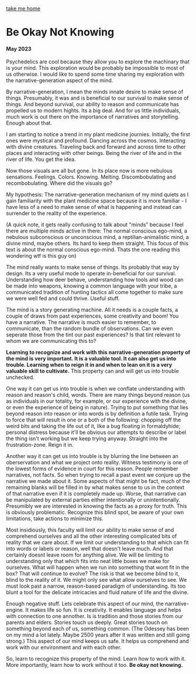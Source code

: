 [take me home](../index.md)  
  
# Be Okay Not Knowing
#### May 2023


Psychedelics are cool because they allow you to explore the machinary that is your mind. This exploration would be probably be impossible to most of us otherwise. I would like to spend some time sharing my exploration with the narrative-generation aspect of the mind. 

By narrative-generation, I mean the minds innate desire to make sense of things. Presumably, it was and is beneficial to our survival to make sense of things. And beyond survival, our ability to reason and communicate has propelled us to modern hights. Its a big deal. And for us little individuals, much work is out there on the importance of narratives and storytelling. Enough about that.

I am starting to notice a trend in my plant medicine journies. Initially, the first ones were mystical and profound. Dancing across the cosmos. Interacting with divine creatures. Traveling back and forward and across time to other places and interacting with other beings. Being the river of life and in the river of life. You get the idea.

Now those visuals are all but gone. In its place now is more nebulous sensations. Feelings. Colors. Knowing. Melting. Discombobulating and recombobulating. Where did the visuals go?

My hypothesis: The narrative-generation mechanism of my mind quiets as I gain familiarity with the plant medicine space because it is more familiar - I have less of a need to make sense of what is happening and instead can surrender to the reality of the experience. 

(A quick note, it gets really confusing to talk about "minds" because I feel there are multiple minds active in there: The normal conscious ego-mind, a nebulous subconscious or unconscious mind, a reptilian-animalistic mind, a divine mind, maybe others. Its hard to keep them straight. This focus of this text is about the normal conscious ego-mind. Thats the one reading this wondering wtf is this guy on)

The mind really wants to make sense of things. Its probably that way by design. Its a very useful mode to operate in-beneficial for our survival. Understanding how deer behave, understanding how tools and wood can be made into weapons, knowing a common language with your tribe, a communicated tradition of hunting tactics all come together to make sure we were well fed and could thrive. Useful stuff. 

The mind is a story generating machine. All it needs is a couple facts, a couple of draws from past experiences, some creativity and boom! You have a narrative. The narrative is much easier to remember, to communicate, than the random bundle of observations. Can we even seperate those from the tint our past experiences? Is that tint relevant to whom we are communicating this to? 

**Learning to recognize and work with this narrative-generation property of the mind is very important. It is a valuable tool. It can also get us into trouble. Learning when to reign it in and when to lean on it is a very valuable skill to cultivate.** This property can and will get us into trouble unchecked. 

One way it can get us into trouble is when we conflate understanding with reason and reason's child, words. There are many things beyond reason (us as individuals in our totality, for example, or our experience with the divine, or even the experience of being in nature). Trying to put something that lies beyond reason into reason or into words is by definition a futile task. Trying to force that will result in one or a both of the following: chopping off the weird bits and taking the life out of it, like a bug floating in formaldyhide; personal distress because it'll be obvious our attempts to describe or label the thing isn't working but we keep trying anyway. Straight into the frustration-zone. Reign it in. 

Another way it can get us into trouble is by blurring the line between an oberservation and what we project onto reality. Witness testimony is one of the lowest forms of evidence in court for this reason. People remember narratives, not facts. So when trying to recall a past event we conjure up the narrative we made about it. Some aspects of that might be fact, much of the remaining blanks will be filled in by what makes sense to us in the context of that narrative even if it is completely made up. Worse, that narrative can be manipulated by external parties either intentionally or unintentionally. Presumibly we are interested in knowing the facts as a proxy for truth. This is obviously problematic. Recognize this blind spot, be aware of your own limitations, take actions to minimize this. 

Most insidiously, this faculty will limit our ability to make sense of and comprehend ourselves and all the other interesting complicated bits of reality that we care about. If we limit our understanding to that which can fit into words or labels or reason, well that doesn't leave much. And that certainly doesnt leave room for anything alive. We will be limiting to understanding only that which fits into neat little boxes we make for ourselves. What will happen when we run into something that wont fit in the box? That will continue to evolve? The risk is that we become blind to it, blind to the reality of it. We might only see what allow ourselves to see. We must look past a narrow, reason-based paradigm of understanding. Its too blunt a tool for the delicate intricacies and fluid nature of life and the divine. 

Enough negative stuff. Lets celebrate this aspect of our mind, the narrative-engine. It makes life so fun. It is creativity. It enables language and helps with connection to one annother. Is is tradition and those stories from our parents and elders. Stories touch us deeply. Great stories touch on something beyond each of us, something common. (The Odessey has been on my mind a lot lately. Maybe 2500 years after it was written and still going strong.) This aspect of our mind keeps us safe. It helps us comprehend and work with our environment and with each other. 

So, learn to recognize this property of the mind. Learn how to work with it. More importantly, learn how to work without it too. **Be okay not knowing.**